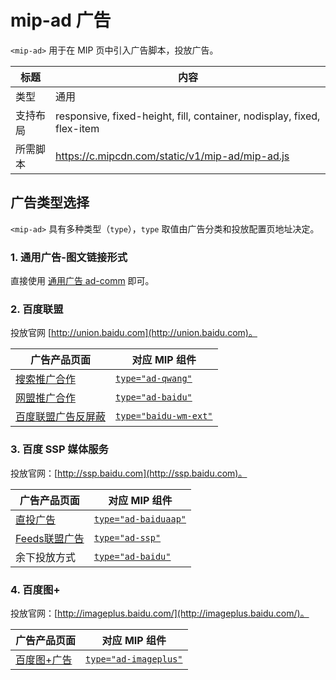 # mip-ad 广告

`<mip-ad>` 用于在 MIP 页中引入广告脚本，投放广告。 

标题|内容
----|----
类型|通用
支持布局|responsive, fixed-height, fill, container, nodisplay, fixed, flex-item
所需脚本|https://c.mipcdn.com/static/v1/mip-ad/mip-ad.js

## 广告类型选择

`<mip-ad>` 具有多种类型（`type`），`type` 取值由广告分类和投放配置页地址决定。

### 1. 通用广告-图文链接形式
直接使用 [通用广告 ad-comm](//www.mipengine.org/examples/mip-ad/mip-ad-comm.html) 即可。

### 2. 百度联盟 

投放官网 [http://union.baidu.com](http://union.baidu.com)。

广告产品页面|对应 MIP 组件
----|----
[搜索推广合作](http://union.baidu.com/product/prod-search.html) | [`type="ad-qwang"`](/examples/mip-ad/mip-ad-qwang.html)
[网盟推广合作](http://union.baidu.com/product/prod-cpro.html) | [`type="ad-baidu"`](/examples/mip-ad/mip-ad-baidu.html)
[百度联盟广告反屏蔽](http://yingxiao.baidu.com/zhichi/knowledge/detail.action?channelId=4&classId=13484&knowledgeId=15198) | [`type="baidu-wm-ext"`](/examples/mip-ad/mip-baidu-wm-ext.html)

### 3. 百度 SSP 媒体服务

投放官网：[http://ssp.baidu.com](http://ssp.baidu.com)。

广告产品页面|对应 MIP 组件
----|----
[直投广告](http://yingxiao.baidu.com/zhichi/knowledge/detail.action?channelId=24&classId=14547&knowledgeId=14745) | [`type="ad-baiduaap"`](/examples/mip-ad/mip-ad-baidussp.html)
[Feeds联盟广告](https://ssp.baidu.com/)| [`type="ad-ssp"`](/examples/mip-ad/mip-ad-ssp.html)
余下投放方式 | [`type="ad-baidu"`](/examples/mip-ad/mip-ad-baidu.html)

### 4. 百度图+ 
投放官网：[http://imageplus.baidu.com/](http://imageplus.baidu.com/)。

广告产品页面|对应 MIP 组件
----|----
[百度图+广告](http://imageplus.baidu.com/) | [`type="ad-imageplus"`](/examples/mip-ad/mip-ad-imageplus.html)

